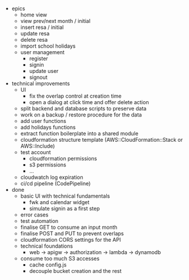 * epics
    * home view
    * view prev/next month / initial
    * insert resa / initial
    * update resa
    * delete resa
    * import school holidays
    * user management
        * register
        * signin
        * update user
        * signout
* technical improvements
    * UI
        * fix the overlap control at creation time
        * open a dialog at click time and offer delete action
    * split backend and database scripts to preserve data
    * work on a backup / restore procedure for the data
    * add user functions
    * add holidays functions
    * extract function boilerplate into a shared module
    * cloudformation structure template (AWS::CloudFormation::Stack or AWS::Include)
    * test account
        * cloudformation permissions
        * s3 permissions
        * ...
    * cloudwatch log expiration
    * ci/cd pipeline (CodePipeline)
* done
    * basic UI with technical fundamentals
        * fwk and calendar widget
        * simulate signin as a first step
    * error cases
    * test automation
    * finalise GET to consume an input month
    * finalise POST and PUT to prevent overlaps
    * cloudformation CORS settings for the API
    * technical foundations
        * web -> apigw -> authorization -> lambda -> dynamodb
    * consume too much S3 accesses
        * cache config.js
        * decouple bucket creation and the rest
